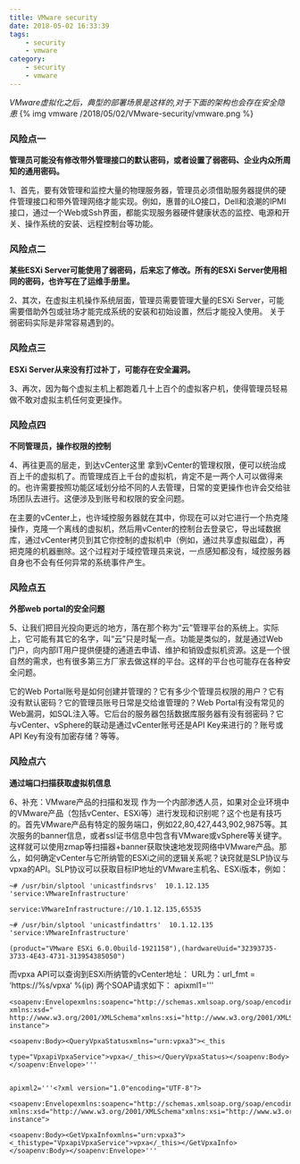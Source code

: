 ```yaml
---
title: VMware security
date: 2018-05-02 16:33:39
tags:
	- security
	- vmware
category:
	- security
	- vmware
---
```

*VMware虚拟化之后，典型的部署场景是这样的,对于下面的架构也会存在安全隐患*
{% img vmware /2018/05/02/VMware-security/vmware.png %}

### 风险点一

**管理员可能没有修改带外管理接口的默认密码，或者设置了弱密码、企业内众所周知的通用密码。**

1、首先，要有效管理和监控大量的物理服务器，管理员必须借助服务器提供的硬件管理接口和带外管理网络才能实现。例如，惠普的iLO接口，Dell和浪潮的IPMI接口，通过一个Web或Ssh界面，都能实现服务器硬件健康状态的监控、电源和开关、操作系统的安装、远程控制台等功能。

### 风险点二

**某些ESXi Server可能使用了弱密码，后来忘了修改。所有的ESXi Server使用相同的密码，也许写在了运维手册里。**

2、其次，在虚拟主机操作系统层面，管理员需要管理大量的ESXi Server，可能需要借助外包或驻场才能完成系统的安装和初始设置，然后才能投入使用。
关于弱密码实际是非常容易遇到的。

### 风险点三

**ESXi Server从来没有打过补丁，可能存在安全漏洞。**

3、再次，因为每个虚拟主机上都跑着几十上百个的虚拟客户机，使得管理员轻易做不敢对虚拟主机任何变更操作。

### 风险点四

**不同管理员，操作权限的控制**

4、再往更高的层走，到达vCenter这里
拿到vCenter的管理权限，便可以统治成百上千的虚拟机了。而管理成百上千台的虚拟机，肯定不是一两个人可以做得来的。也许需要按照功能区域划分给不同的人去管理，日常的变更操作也许会交给驻场团队去进行。这便涉及到账号和权限的安全问题。

在主要的vCenter上，也许域控服务器就在其中，你现在可以对它进行一个热克隆操作，克隆一个离线的虚拟机，然后用vCenter的控制台去登录它，导出域数据库，通过vCenter拷贝到其它你控制的虚拟机中（例如，通过共享虚拟磁盘），再把克隆的机器删除。这个过程对于域控管理员来说，一点感知都没有，域控服务器自身也不会有任何异常的系统事件产生。

### 风险点五

**外部web portal的安全问题**

5、让我们把目光投向更远的地方，落在那个称为“云”管理平台的系统上。实际上，它可能有其它的名字，叫“云”只是时髦一点。功能是类似的，就是通过Web门户，向内部IT用户提供便捷的通道去申请、维护和销毁虚拟机资源。这是一个很自然的需求，也有很多第三方厂家去做这样的平台。这样的平台也可能存在各种安全问题。

它的Web Portal账号是如何创建并管理的？它有多少个管理员权限的用户？它有没有默认密码？它的管理员账号日常是交给谁管理的？Web Portal有没有常见的Web漏洞，如SQL注入等。它后台的服务器包括数据库服务器有没有弱密码？它与vCenter、vSphere的联动是通过vCenter账号还是API Key来进行的？账号或API Key有没有加密存储？等等。

### 风险点六

**通过端口扫描获取虚拟机信息**

6、补充：VMware产品的扫描和发现
作为一个内部渗透人员，如果对企业环境中的VMware产品（包括vCenter、ESXi等）进行发现和识别呢？这个也是有技巧的。首先VMware产品有特定的服务端口，例如22,80,427,443,902,9875等。其次服务的banner信息，或者ssl证书信息中包含有VMware或vSphere等关键字。这样就可以使用zmap等扫描器+banner获取快速地发现网络中VMware产品。那么，如何确定vCenter与它所纳管的ESXi之间的逻辑关系呢？诀窍就是SLP协议与vpxa的API。SLP协议可以获取目标IP地址的VMware主机名、ESXi版本，例如：

	~# /usr/bin/slptool 'unicastfindsrvs'  10.1.12.135 'service:VMwareInfrastructure' 
                            
	service:VMwareInfrastructure://10.1.12.135,65535
                            
	~# /usr/bin/slptool 'unicastfindattrs'  10.1.12.135 'service:VMwareInfrastructure'
                            
	(product="VMware ESXi 6.0.0build-1921158"),(hardwareUuid="32393735-3733-4E43-4731-313954385050")

而vpxa API可以查询到ESXi所纳管的vCenter地址：
URL为：url_fmt = ‘https://%s/vpxa‘ %(ip)
两个SOAP请求如下：
	apixml1='''<?xml version="1.0"encoding="UTF-8"?>
	                            
	<soapenv:Envelopexmlns:soapenc="http://schemas.xmlsoap.org/soap/encoding/"xmlns:soapenv="http://schemas.xmlsoap.org/soap/envelope/" xmlns:xsd="                                http://www.w3.org/2001/XMLSchema"xmlns:xsi="http://www.w3.org/2001/XMLSchema-instance">
                            
	<soapenv:Body><QueryVpxaStatusxmlns="urn:vpxa3"><_this
 
	type="VpxapiVpxaService">vpxa</_this></QueryVpxaStatus></soapenv:Body></soapenv:Envelope>'''
                            
                            
	apixml2='''<?xml version="1.0"encoding="UTF-8"?>
                            
	<soapenv:Envelopexmlns:soapenc="http://schemas.xmlsoap.org/soap/encoding/"xmlns:soapenv="http://schemas.xmlsoap.org/soap/envelope/"                                 xmlns:xsd="http://www.w3.org/2001/XMLSchema"xmlns:xsi="http://www.w3.org/2001/XMLSchema-instance">
                            
	<soapenv:Body><GetVpxaInfoxmlns="urn:vpxa3"><_thistype="VpxapiVpxaService">vpxa</_this></GetVpxaInfo></soapenv:Body></soapenv:Envelope>'''